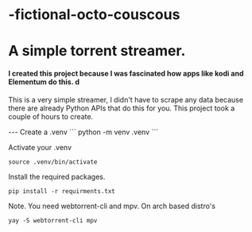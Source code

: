 # -fictional-octo-couscous

<h1>A simple torrent streamer.</h1>
<h4>I created this project because I was fascinated how apps like kodi and Elementum do this. d</h4>

<p>This is a very simple streamer, I didn't have to scrape any data because there are already Python APIs that do this for you. This project took a couple of hours to create.</p>
---
Create a .venv
```
python -m venv .venv
```

Activate your .venv
```
source .venv/bin/activate
```
Install the required packages.
```
pip install -r requirments.txt
```

Note. You need webtorrent-cli and mpv.
On arch based distro's
```
yay -S webtorrent-cli mpv
```
